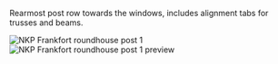 Rearmost post row towards the windows, includes alignment tabs for trusses and beams.

![NKP Frankfort roundhouse post 1](https://github.com/user-attachments/assets/71ab1f82-3452-444d-9f7c-d1a26268fa85)
![NKP Frankfort roundhouse post 1 preview](https://github.com/user-attachments/assets/14321b3a-cc09-4850-87e5-714b8c9ecdff)

